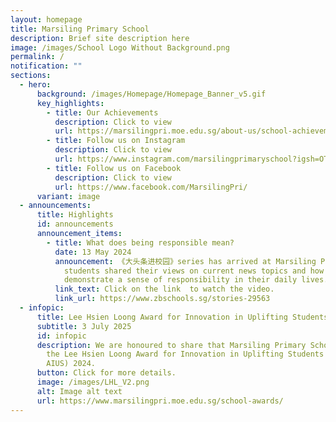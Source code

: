 ```yaml
---
layout: homepage
title: Marsiling Primary School
description: Brief site description here
image: /images/School Logo Without Background.png
permalink: /
notification: ""
sections:
  - hero:
      background: /images/Homepage/Homepage_Banner_v5.gif
      key_highlights:
        - title: Our Achievements
          description: Click to view
          url: https://marsilingpri.moe.edu.sg/about-us/school-achievements/marsiling-in-the-news/
        - title: Follow us on Instagram
          description: Click to view
          url: https://www.instagram.com/marsilingprimaryschool?igsh=OTEwaDJwZjhzMm1p
        - title: Follow us on Facebook
          description: Click to view
          url: https://www.facebook.com/MarsilingPri/
      variant: image
  - announcements:
      title: Highlights
      id: announcements
      announcement_items:
        - title: What does being responsible mean?
          date: 13 May 2024
          announcement: 《大头条进校园》series has arrived at Marsiling Primary School! Three P5
            students shared their views on current news topics and how they
            demonstrate a sense of responsibility in their daily lives.
          link_text: Click on the link  to watch the video.
          link_url: https://www.zbschools.sg/stories-29563
  - infopic:
      title: Lee Hsien Loong Award for Innovation in Uplifting Students
      subtitle: 3 July 2025
      id: infopic
      description: We are honoured to share that Marsiling Primary School has received
        the Lee Hsien Loong Award for Innovation in Uplifting Students (LHL
        AIUS) 2024.
      button: Click for more details.
      image: /images/LHL_V2.png
      alt: Image alt text
      url: https://www.marsilingpri.moe.edu.sg/school-awards/
---
```

